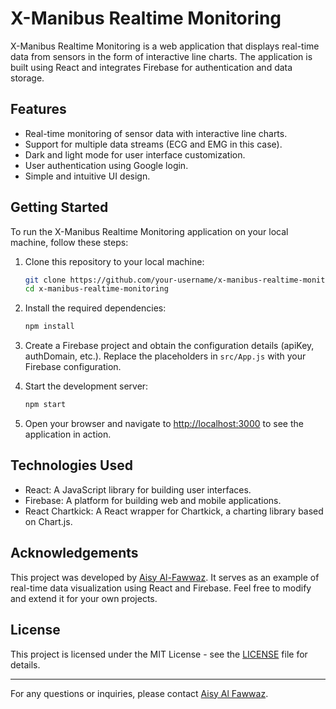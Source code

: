 # X-Manibus Realtime Monitoring

X-Manibus Realtime Monitoring is a web application that displays real-time data from sensors in the form of interactive line charts. The application is built using React and integrates Firebase for authentication and data storage.

## Features

- Real-time monitoring of sensor data with interactive line charts.
- Support for multiple data streams (ECG and EMG in this case).
- Dark and light mode for user interface customization.
- User authentication using Google login.
- Simple and intuitive UI design.

## Getting Started

To run the X-Manibus Realtime Monitoring application on your local machine, follow these steps:

1. Clone this repository to your local machine:

   ```bash
   git clone https://github.com/your-username/x-manibus-realtime-monitoring.git
   cd x-manibus-realtime-monitoring
   ```

2. Install the required dependencies:

   ```bash
   npm install
   ```

3. Create a Firebase project and obtain the configuration details (apiKey, authDomain, etc.). Replace the placeholders in `src/App.js` with your Firebase configuration.

4. Start the development server:

   ```bash
   npm start
   ```

5. Open your browser and navigate to [http://localhost:3000](http://localhost:3000) to see the application in action.

## Technologies Used

- React: A JavaScript library for building user interfaces.
- Firebase: A platform for building web and mobile applications.
- React Chartkick: A React wrapper for Chartkick, a charting library based on Chart.js.

## Acknowledgements

This project was developed by [Aisy Al-Fawwaz](https://github.com/aisyalfawwaz). It serves as an example of real-time data visualization using React and Firebase. Feel free to modify and extend it for your own projects.

## License

This project is licensed under the MIT License - see the [LICENSE](LICENSE) file for details.

---

For any questions or inquiries, please contact [Aisy Al Fawwaz](https://github.com/aisyalfawwaz).
